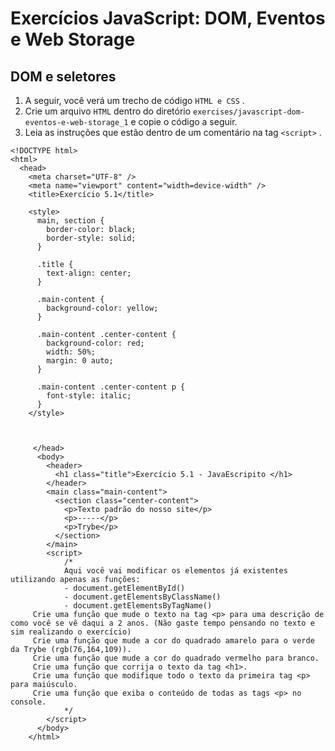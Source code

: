 # Exercícios JavaScript: DOM, Eventos e Web Storage
## DOM e seletores
1.  A seguir, você verá um trecho de código  `HTML e CSS`  .
2.  Crie um arquivo  `HTML`  dentro do diretório  `exercises/javascript-dom-eventos-e-web-storage_1`  e copie o código a seguir.
3.  Leia as instruções que estão dentro de um comentário na tag  `<script>`  .

```
<!DOCTYPE html>
<html>
  <head>
    <meta charset="UTF-8" />
    <meta name="viewport" content="width=device-width" />
    <title>Exercício 5.1</title>
    
    <style>
      main, section {
        border-color: black;
        border-style: solid;
      }
    
      .title {
        text-align: center;
      }
    
      .main-content {
        background-color: yellow;
      }
    
      .main-content .center-content {
        background-color: red;
        width: 50%;
        margin: 0 auto;
      }
    
      .main-content .center-content p {
        font-style: italic;
      }
    </style>

 

     </head>
      <body>
        <header> 
          <h1 class="title">Exercício 5.1 - JavaEscripito </h1>
        </header>    
        <main class="main-content">
          <section class="center-content">
            <p>Texto padrão do nosso site</p>
            <p>-----</p>
            <p>Trybe</p>
          </section>
        </main>
        <script>
            /*
            Aqui você vai modificar os elementos já existentes utilizando apenas as funções:
            - document.getElementById()
            - document.getElementsByClassName()
            - document.getElementsByTagName()
     Crie uma função que mude o texto na tag <p> para uma descrição de como você se vê daqui a 2 anos. (Não gaste tempo pensando no texto e sim realizando o exercício)
     Crie uma função que mude a cor do quadrado amarelo para o verde da Trybe (rgb(76,164,109)).
     Crie uma função que mude a cor do quadrado vermelho para branco.
     Crie uma função que corrija o texto da tag <h1>.
     Crie uma função que modifique todo o texto da primeira tag <p> para maiúsculo.
     Crie uma função que exiba o conteúdo de todas as tags <p> no console.
            */
        </script>
      </body>
    </html>
